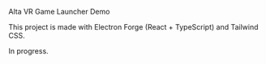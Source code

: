 Alta VR Game Launcher Demo

This project is made with Electron Forge (React + TypeScript) and Tailwind CSS.

In progress.

